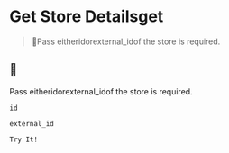 # Get Store Detailsget

> 📘Pass eitheridorexternal_idof the store is required.

## 📘

Pass eitheridorexternal_idof the store is required.

`id`

`external_id`

`Try It!`